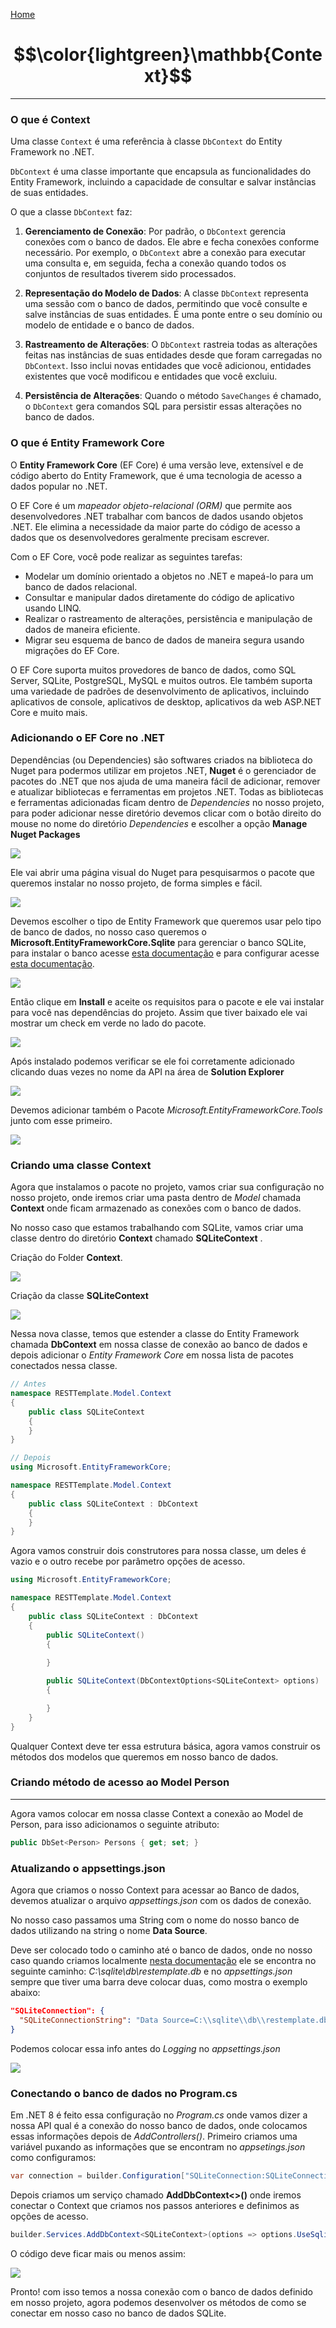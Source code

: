 [Home](README.md)

# $$\color{lightgreen}\mathbb{Context}$$

---

### O que é Context

Uma classe `Context` é uma referência à classe `DbContext` do Entity Framework no .NET. 

`DbContext` é uma classe importante que encapsula as funcionalidades do Entity Framework, incluindo a capacidade de consultar e salvar instâncias de suas entidades.

O que a classe `DbContext` faz:

1. **Gerenciamento de Conexão**: Por padrão, o `DbContext` gerencia conexões com o banco de dados. Ele abre e fecha conexões conforme necessário. Por exemplo, o `DbContext` abre a conexão para executar uma consulta e, em seguida, fecha a conexão quando todos os conjuntos de resultados tiverem sido processados.

2. **Representação do Modelo de Dados**: A classe `DbContext` representa uma sessão com o banco de dados, permitindo que você consulte e salve instâncias de suas entidades. É uma ponte entre o seu domínio ou modelo de entidade e o banco de dados.

3. **Rastreamento de Alterações**: O `DbContext` rastreia todas as alterações feitas nas instâncias de suas entidades desde que foram carregadas no `DbContext`. Isso inclui novas entidades que você adicionou, entidades existentes que você modificou e entidades que você excluiu.

4. **Persistência de Alterações**: Quando o método `SaveChanges` é chamado, o `DbContext` gera comandos SQL para persistir essas alterações no banco de dados.

### O que é Entity Framework Core

O __Entity Framework Core__ (EF Core) é uma versão leve, extensível e de código aberto do Entity Framework, que é uma tecnologia de acesso a dados popular no .NET.

O EF Core é um _mapeador objeto-relacional (ORM)_ que permite aos desenvolvedores .NET trabalhar com bancos de dados usando objetos .NET. Ele elimina a necessidade da maior parte do código de acesso a dados que os desenvolvedores geralmente precisam escrever.

Com o EF Core, você pode realizar as seguintes tarefas:

- Modelar um domínio orientado a objetos no .NET e mapeá-lo para um banco de dados relacional.
- Consultar e manipular dados diretamente do código de aplicativo usando LINQ.
- Realizar o rastreamento de alterações, persistência e manipulação de dados de maneira eficiente.
- Migrar seu esquema de banco de dados de maneira segura usando migrações do EF Core.

O EF Core suporta muitos provedores de banco de dados, como SQL Server, SQLite, PostgreSQL, MySQL e muitos outros. Ele também suporta uma variedade de padrões de desenvolvimento de aplicativos, incluindo aplicativos de console, aplicativos de desktop, aplicativos da web ASP.NET Core e muito mais.

### Adicionando o EF Core no .NET

Dependências (ou Dependencies) são softwares criados na biblioteca do Nuget para podermos utilizar em projetos .NET, __Nuget__ é o gerenciador de pacotes do .NET que nos ajuda de uma maneira fácil de adicionar, remover e atualizar bibliotecas e ferramentas em projetos .NET.
Todas as bibliotecas e ferramentas adicionadas ficam dentro de _Dependencies_ no nosso projeto, para poder adicionar nesse diretório devemos clicar com o botão direito do mouse no nome do diretório _Dependencies_ e escolher a opção __Manage Nuget Packages__ 

![](images/ASPNET_ManageNugetPackages1.png)

Ele vai abrir uma página visual do Nuget para pesquisarmos o pacote que queremos instalar no nosso projeto, de forma simples e fácil.

![](images/NugetPackages.png)

Devemos escolher o tipo de Entity Framework que queremos usar pelo tipo de banco de dados, no nosso caso queremos o __Microsoft.EntityFrameworkCore.Sqlite__ para gerenciar o banco SQLite, para instalar o banco acesse [esta documentação](../Configuration/SQLite-Install.md) e para configurar acesse [esta documentação](../Configuration/SQLite-Use.md).

![](images/ASPNET_ManageNugetPackages2.png)

Então clique em __Install__ e aceite os requisitos para o pacote e ele vai instalar para você nas dependências do projeto.
Assim que tiver baixado ele vai mostrar um check em verde no lado do pacote.

![](images/ASPNET_InstalledPackage.png)

Após instalado podemos verificar se ele foi corretamente adicionado clicando duas vezes no nome da API na área de __Solution Explorer__

![](images/ASPNET_VerifyPackages.png)

Devemos adicionar também o Pacote _Microsoft.EntityFrameworkCore.Tools_ junto com esse primeiro.

![](images/ASPNET_EFCorePackageTools.png)

### Criando uma classe Context

Agora que instalamos o pacote no projeto, vamos criar sua configuração no nosso projeto, onde iremos criar uma pasta dentro de _Model_ chamada __Context__ onde ficam armazenado as conexões com o banco de dados.

No nosso caso que estamos trabalhando com SQLite, vamos criar uma classe dentro do diretório __Context__ chamado __SQLiteContext__ .

Criação do Folder __Context__.

![](images/CreateContextFolder.gif)

Criação da classe __SQLiteContext__

![](images/CreateContextFile.gif)

Nessa nova classe, temos que estender a classe do Entity Framework chamada __DbContext__ em nossa classe de conexão ao banco de dados e depois adicionar o _Entity Framework Core_ em nossa lista de pacotes conectados nessa classe.

```csharp
// Antes
namespace RESTTemplate.Model.Context
{
    public class SQLiteContext
    {
    }
}

// Depois
using Microsoft.EntityFrameworkCore;

namespace RESTTemplate.Model.Context
{
    public class SQLiteContext : DbContext
    {
    }
}
```

Agora vamos construir dois construtores para nossa classe, um deles é vazio e o outro recebe por parâmetro opções de acesso.

```csharp
using Microsoft.EntityFrameworkCore;

namespace RESTTemplate.Model.Context
{
    public class SQLiteContext : DbContext
    {
        public SQLiteContext() 
        { 
            
        }

        public SQLiteContext(DbContextOptions<SQLiteContext> options) : base(options)
        {

        }
    }
}
```

Qualquer Context deve ter essa estrutura básica, agora vamos construir os métodos dos modelos que queremos em nosso banco de dados.

### Criando método de acesso ao Model Person

---

Agora vamos colocar em nossa classe Context a conexão ao Model de Person, para isso adicionamos o seguinte atributo:

```csharp
public DbSet<Person> Persons { get; set; }
```

### Atualizando o appsettings.json


Agora que criamos o nosso Context para acessar ao Banco de dados, devemos atualizar o arquivo _appsettings.json_ com os dados de conexão.

No nosso caso passamos uma String com o nome do nosso banco de dados utilizando na string o nome __Data Source__.

Deve ser colocado todo o caminho até o banco de dados, onde no nosso caso quando criamos localmente [nesta documentação](../Configuration/SQLite-Use) ele se encontra no seguinte caminho: _C:\sqlite\db\restemplate.db_ e no _appsettings.json_ sempre que tiver uma barra deve colocar duas, como mostra o exemplo abaixo:

```json
"SQLiteConnection": {
  "SQLiteConnectionString": "Data Source=C:\\sqlite\\db\\restemplate.db"  
}
```

 Podemos colocar essa info antes do _Logging_ no _appsettings.json_

![](images/appsettings.png)

### Conectando o banco de dados no Program.cs

Em .NET 8 é feito essa configuração no _Program.cs_ onde vamos dizer a nossa API qual é a conexão do nosso banco de dados, onde colocamos essas informações depois de _AddControllers()_.
Primeiro criamos uma variável puxando as informações que se encontram no _appsetings.json_ como configuramos:

```csharp
var connection = builder.Configuration["SQLiteConnection:SQLiteConnectionString"];
```

Depois criamos um serviço chamado __AddDbContext<>()__ onde iremos conectar o Context que criamos nos passos anteriores e definimos as opções de acesso. 

```csharp
builder.Services.AddDbContext<SQLiteContext>(options => options.UseSqlite(connection));
```

O código deve ficar mais ou menos assim:

![](images/programcs_database.png)

Pronto! com isso temos a nossa conexão com o banco de dados definido em nosso projeto, agora podemos desenvolver os métodos de como se conectar em nosso caso no banco de dados SQLite.

